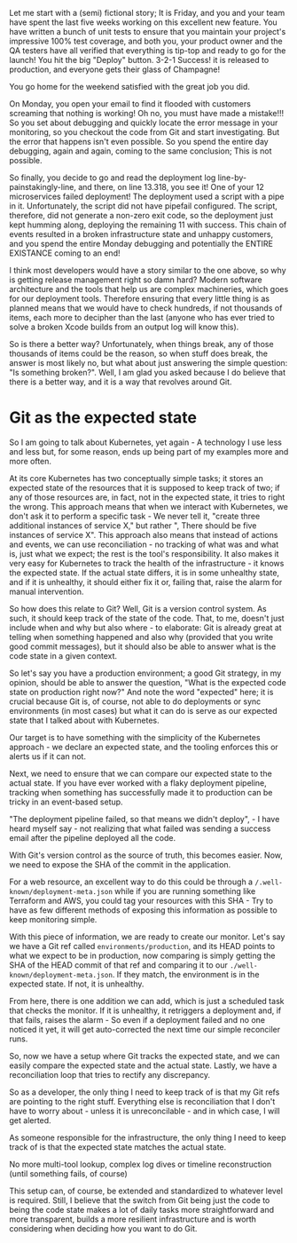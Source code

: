 Let me start with a (semi) fictional story; It is Friday, and you and your team have spent the last five weeks working on this excellent new feature. You have written a bunch of unit tests to ensure that you maintain your project's impressive 100% test coverage, and both you, your product owner and the QA testers have all verified that everything is tip-top and ready to go for the launch!
You hit the big "Deploy" button.
3-2-1
Success! it is released to production, and everyone gets their glass of Champagne!

You go home for the weekend satisfied with the great job you did.

On Monday, you open your email to find it flooded with customers screaming that nothing is working! Oh no, you must have made a mistake!!! So you set about debugging and quickly locate the error message in your monitoring, so you checkout the code from Git and start investigating. But the error that happens isn't even possible. So you spend the entire day debugging, again and again, coming to the same conclusion; This is not possible.

So finally, you decide to go and read the deployment log line-by-painstakingly-line, and there, on line 13.318, you see it! One of your 12 microservices failed deployment! The deployment used a script with a pipe in it. Unfortunately, the script did not have pipefail configured. The script, therefore, did not generate a non-zero exit code, so the deployment just kept humming along, deploying the remaining 11 with success. This chain of events resulted in a broken infrastructure state and unhappy customers, and you spend the entire Monday debugging and potentially the ENTIRE EXISTANCE coming to an end!

I think most developers would have a story similar to the one above, so why is getting release management right so damn hard? Modern software architecture and the tools that help us are complex machineries, which goes for our deployment tools. Therefore ensuring that every little thing is as planned means that we would have to check hundreds, if not thousands of items, each more to decipher than the last (anyone who has ever tried to solve a broken Xcode builds from an output log will know this).

So is there a better way? Unfortunately, when things break, any of those thousands of items could be the reason, so when stuff does break, the answer is most likely no, but what about just answering the simple question: "Is something broken?". Well, I am glad you asked because I do believe that there is a better way, and it is a way that revolves around Git.

# Git as the expected state

So I am going to talk about Kubernetes, yet again - A technology I use less and less but, for some reason, ends up being part of my examples more and more often.

At its core Kubernetes has two conceptually simple tasks; it stores an expected state of the resources that it is supposed to keep track of two; if any of those resources are, in fact, not in the expected state, it tries to right the wrong.
This approach means that when we interact with Kubernetes, we don't ask it to perform a specific task - We never tell it, "create three additional instances of service X," but rather ", There should be five instances of service X".
This approach also means that instead of actions and events, we can use reconciliation - no tracking of what was and what is, just what we expect; the rest is the tool's responsibility.
It also makes it very easy for Kubernetes to track the health of the infrastructure - it knows the expected state. If the actual state differs, it is in some unhealthy state, and if it is unhealthy, it should either fix it or, failing that, raise the alarm for manual intervention.

So how does this relate to Git? Well, Git is a version control system. As such, it should keep track of the state of the code. That, to me, doesn't just include when and why but also where - to elaborate: Git is already great at telling when something happened and also why (provided that you write good commit messages), but it should also be able to answer what is the code state in a given context.

So let's say you have a production environment; a good Git strategy, in my opinion, should be able to answer the question, "What is the expected code state on production right now?"
And note the word "expected" here; it is crucial because Git is, of course, not able to do deployments or sync environments (in most cases) but what it can do is serve as our expected state that I talked about with Kubernetes.

Our target is to have something with the simplicity of the Kubernetes approach - we declare an expected state, and the tooling enforces this or alerts us if it can not.

Next, we need to ensure that we can compare our expected state to the actual state. If you have ever worked with a flaky deployment pipeline, tracking when something has successfully made it to production can be tricky in an event-based setup.

"The deployment pipeline failed, so that means we didn't deploy", - I have heard myself say - not realizing that what failed was sending a success email after the pipeline deployed all the code.

With Git's version control as the source of truth, this becomes easier. Now, we need to expose the SHA of the commit in the application.

For a web resource, an excellent way to do this could be through a `/.well-known/deployment-meta.json` while if you are running something like Terraform and AWS, you could tag your resources with this SHA - Try to have as few different methods of exposing this information as possible to keep monitoring simple.

With this piece of information, we are ready to create our monitor. Let's say we have a Git ref called `environments/production`, and its HEAD points to what we expect to be in production, now comparing is simply getting the SHA of the HEAD commit of that ref and comparing it to our `./well-known/deployment-meta.json`. If they match, the environment is in the expected state. If not, it is unhealthy.

From here, there is one addition we can add, which is just a scheduled task that checks the monitor. If it is unhealthy, it retriggers a deployment and, if that fails, raises the alarm - So even if a deployment failed and no one noticed it yet, it will get auto-corrected the next time our simple reconciler runs.

So, now we have a setup where Git tracks the expected state, and we can easily compare the expected state and the actual state. Lastly, we have a reconciliation loop that tries to rectify any discrepancy.

So as a developer, the only thing I need to keep track of is that my Git refs are pointing to the right stuff. Everything else is reconciliation that I don't have to worry about - unless it is unreconcilable - and in which case, I will get alerted.

As someone responsible for the infrastructure, the only thing I need to keep track of is that the expected state matches the actual state.

No more multi-tool lookup, complex log dives or timeline reconstruction (until something fails, of course)

This setup can, of course, be extended and standardized to whatever level is required. Still, I believe that the switch from Git being just the code to being the code state makes a lot of daily tasks more straightforward and more transparent, builds a more resilient infrastructure and is worth considering when deciding how you want to do Git.

